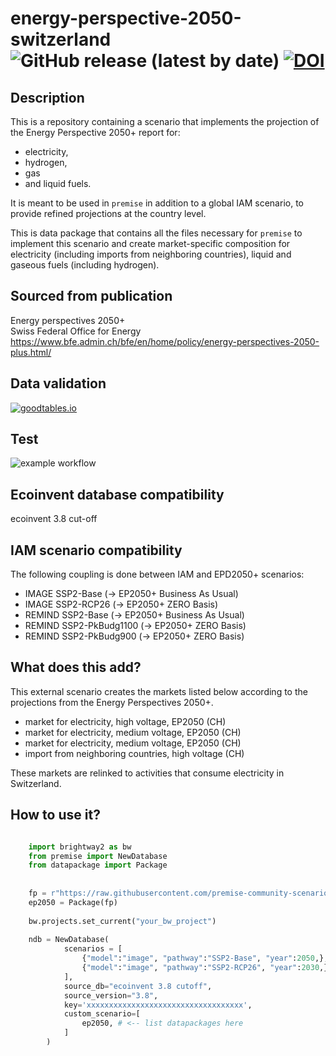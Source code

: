 # energy-perspective-2050-switzerland ![GitHub release (latest by date)](https://img.shields.io/github/v/release/premise-community-scenarios/energy-perspective-2050-switzerland) [![DOI](https://zenodo.org/badge/DOI/10.5281/zenodo.6653949.svg)](https://doi.org/10.5281/zenodo.6653949)


Description
-----------

This is a repository containing a scenario that implements the projection of the 
Energy Perspective 2050+ report for:

* electricity, 
* hydrogen, 
* gas 
* and liquid fuels. 

It is meant to be used in `premise` in addition to a global IAM scenario, to provide 
refined projections at the country level.

This is data package that contains all the files necessary for `premise` to implement
this scenario and create market-specific composition for electricity (including imports from
neighboring countries), liquid and gaseous fuels (including hydrogen).

Sourced from publication
------------------------

Energy perspectives 2050+\
Swiss Federal Office for Energy\
https://www.bfe.admin.ch/bfe/en/home/policy/energy-perspectives-2050-plus.html/

Data validation 
---------------

[![goodtables.io](https://goodtables.io/badge/github/premise-community-scenarios/energy-perspective-2050-switzerland.svg)](https://goodtables.io/github/premise-community-scenarios/energy-perspective-2050-switzerland)

Test 
----

![example workflow](https://github.com/premise-community-scenarios/energy-perspective-2050-switzerland/actions/workflows/main.yml/badge.svg?branch=main)


Ecoinvent database compatibility
--------------------------------

ecoinvent 3.8 cut-off

IAM scenario compatibility
---------------------------

The following coupling is done between IAM and EPD2050+ scenarios:

* IMAGE SSP2-Base (-> EP2050+ Business As Usual)
* IMAGE SSP2-RCP26 (-> EP2050+ ZERO Basis)
* REMIND SSP2-Base (-> EP2050+ Business As Usual)
* REMIND SSP2-PkBudg1100 (-> EP2050+ ZERO Basis)
* REMIND SSP2-PkBudg900 (-> EP2050+ ZERO Basis)

What does this add?
-------------------

This external scenario creates the markets listed below according
to the projections from the Energy Perspectives 2050+.

* market for electricity, high voltage, EP2050 (CH)
* market for electricity, medium voltage, EP2050 (CH)
* market for electricity, medium voltage, EP2050 (CH)
* import from neighboring countries, high voltage (CH)

These markets are relinked to activities that consume electricity in Switzerland.

How to use it?
--------------

```python

    import brightway2 as bw
    from premise import NewDatabase
    from datapackage import Package
    
    
    fp = r"https://raw.githubusercontent.com/premise-community-scenarios/energy-perspective-2050-switzerland/main/datapackage.json"
    ep2050 = Package(fp)
    
    bw.projects.set_current("your_bw_project")
    
    ndb = NewDatabase(
            scenarios = [
                {"model":"image", "pathway":"SSP2-Base", "year":2050,},
                {"model":"image", "pathway":"SSP2-RCP26", "year":2030,},
            ],        
            source_db="ecoinvent 3.8 cutoff",
            source_version="3.8",
            key='xxxxxxxxxxxxxxxxxxxxxxxxxxxxxxxxxxx',
            custom_scenario=[
                ep2050, # <-- list datapackages here
            ] 
        )
```

